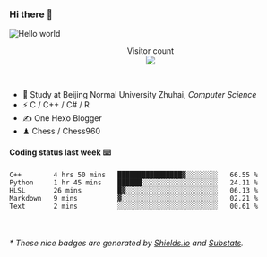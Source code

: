 ### Hi there 👋


<img src="https://raw.githubusercontent.com/sagar-viradiya/sagar-viradiya/master/resources/banner.png" alt="Hello world">
<p align="center"> 
  Visitor count<br/>
  <img src="https://profile-counter.glitch.me/youszoe/count.svg" />
</p>

<br/>


- 🍻  Study at Beijing Normal University Zhuhai, _Computer Science_
- ⚡  C / C++ / C# / R
- ✍️  One Hexo Blogger
- ♟  Chess / Chess960 


#### Coding status last week ⌨️

<!--START_SECTION:waka-->
```text
C++        4 hrs 50 mins   ████████████████▓░░░░░░░░   66.55 % 
Python     1 hr 45 mins    ██████░░░░░░░░░░░░░░░░░░░   24.11 % 
HLSL       26 mins         █▓░░░░░░░░░░░░░░░░░░░░░░░   06.13 % 
Markdown   9 mins          ▓░░░░░░░░░░░░░░░░░░░░░░░░   02.21 % 
Text       2 mins          ░░░░░░░░░░░░░░░░░░░░░░░░░   00.61 % 
```
<!--END_SECTION:waka-->

<br/>

<center><img src="http://ghchart.rshah.org/409ba5/yousazoe" alt="" /></center>


<h6>* These nice badges are generated by <a href="https://shields.io/">Shields.io</a> and <a href="https://github.com/spencerwooo/Substats">Substats</a>.</h6>
